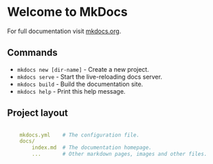 # Welcome to MkDocs

For full documentation visit [mkdocs.org](https://mkdocs.org).

## Commands

* `mkdocs new [dir-name]` - Create a new project.
* `mkdocs serve` - Start the live-reloading docs server.
* `mkdocs build` - Build the documentation site.
* `mkdocs help` - Print this help message.

## Project layout

```yaml

    mkdocs.yml    # The configuration file.
    docs/
        index.md  # The documentation homepage.
        ...       # Other markdown pages, images and other files.

```
